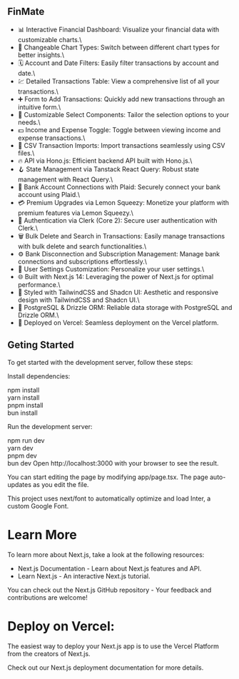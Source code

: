 ## FinMate
* 📊 Interactive Financial Dashboard: Visualize your financial data with customizable charts.\
* 🔁 Changeable Chart Types: Switch between different chart types for better insights.\
* 🗓 Account and Date Filters: Easily filter transactions by account and date.\
* 💹 Detailed Transactions Table: View a comprehensive list of all your transactions.\
* ➕ Form to Add Transactions: Quickly add new transactions through an intuitive form.\
* 🧩 Customizable Select Components: Tailor the selection options to your needs.\
* 💵 Income and Expense Toggle: Toggle between viewing income and expense transactions.\
* 🔄 CSV Transaction Imports: Import transactions seamlessly using CSV files.\
* 🔥 API via Hono.js: Efficient backend API built with Hono.js.\
* 🪝 State Management via Tanstack React Query: Robust state management with React Query.\
* 🔗 Bank Account Connections with Plaid: Securely connect your bank account using Plaid.\
* 💳 Premium Upgrades via Lemon Squeezy: Monetize your platform with premium features via Lemon Squeezy.\
* 🔐 Authentication via Clerk (Core 2): Secure user authentication with Clerk.\
* 🗑 Bulk Delete and Search in Transactions: Easily manage transactions with bulk delete and search functionalities.\
* ⚙️ Bank Disconnection and Subscription Management: Manage bank connections and subscriptions effortlessly.\
* 👤 User Settings Customization: Personalize your user settings.\
* 🌐 Built with Next.js 14: Leveraging the power of Next.js for optimal performance.\
* 🎨 Styled with TailwindCSS and Shadcn UI: Aesthetic and responsive design with TailwindCSS and Shadcn UI.\
* 💾 PostgreSQL & Drizzle ORM: Reliable data storage with PostgreSQL and Drizzle ORM.\
* 🚀 Deployed on Vercel: Seamless deployment on the Vercel platform.

## Geting Started

To get started with the development server, follow these steps:

Install dependencies:

npm install \
yarn install\
pnpm install \
bun install 

Run the development server:

npm run dev \
yarn dev \
pnpm dev \
bun dev 
Open http://localhost:3000 with your browser to see the result. 

You can start editing the page by modifying app/page.tsx. The page auto-updates as you edit the file.

This project uses next/font to automatically optimize and load Inter, a custom Google Font.

# Learn More

To learn more about Next.js, take a look at the following resources:

* Next.js Documentation - Learn about Next.js features and API.
* Learn Next.js - An interactive Next.js tutorial.

You can check out the Next.js GitHub repository - Your feedback and contributions are welcome!


# Deploy on Vercel:

The easiest way to deploy your Next.js app is to use the Vercel Platform from the creators of Next.js.

Check out our Next.js deployment documentation for more details.

